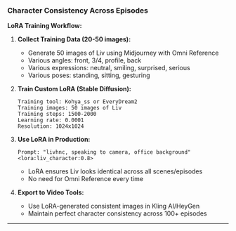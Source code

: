 ### Character Consistency Across Episodes

**LoRA Training Workflow:**

1. **Collect Training Data (20-50 images):**
   - Generate 50 images of Liv using Midjourney with Omni Reference
   - Various angles: front, 3/4, profile, back
   - Various expressions: neutral, smiling, surprised, serious
   - Various poses: standing, sitting, gesturing

2. **Train Custom LoRA (Stable Diffusion):**

   ```
   Training tool: Kohya_ss or EveryDream2
   Training images: 50 images of Liv
   Training steps: 1500-2000
   Learning rate: 0.0001
   Resolution: 1024x1024
   ```

3. **Use LoRA in Production:**

   ```
   Prompt: "livhnc, speaking to camera, office background" <lora:liv_character:0.8>
   ```

   - LoRA ensures Liv looks identical across all scenes/episodes
   - No need for Omni Reference every time

4. **Export to Video Tools:**
   - Use LoRA-generated consistent images in Kling AI/HeyGen
   - Maintain perfect character consistency across 100+ episodes

---
